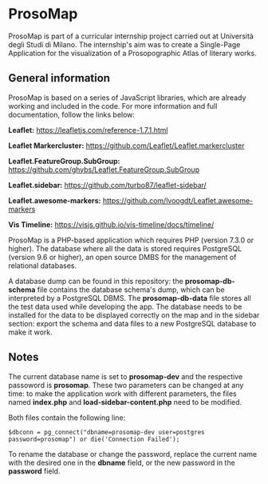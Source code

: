 # ProsoMap
ProsoMap is part of a curricular internship project carried out at Università degli Studi di Milano. The internship's aim was to create a Single-Page Application for the visualization of a Prosopographic Atlas of literary works.

## General information

ProsoMap is based on a series of JavaScript libraries, which are already working and included in the code. For more information and full documentation, follow the links below:

**Leaflet:** https://leafletjs.com/reference-1.7.1.html

**Leaflet Markercluster:** https://github.com/Leaflet/Leaflet.markercluster

**Leaflet.FeatureGroup.SubGroup:** https://github.com/ghybs/Leaflet.FeatureGroup.SubGroup

**Leaflet.sidebar:** https://github.com/turbo87/leaflet-sidebar/

**Leaflet.awesome-markers:** https://github.com/lvoogdt/Leaflet.awesome-markers

**Vis Timeline:** https://visjs.github.io/vis-timeline/docs/timeline/


ProsoMap is a PHP-based application which requires PHP (version 7.3.0 or higher). The database where all the data is stored requires PostgreSQL (version 9.6 or higher), an open source DMBS for the management of relational databases.

A database dump can be found in this repository: the **prosomap-db-schema** file contains the database schema's dump, which can be interpreted by a PostgreSQL DBMS. The **prosomap-db-data** file stores all the test data used while developing the app. The database needs to be installed for the data to be displayed correctly on the map and in the sidebar section: export the schema and data files to a new PostgreSQL database to make it work.

## Notes
The current database name is set to **prosomap-dev** and the respective passoword is **prosomap**. These two parameters can be changed at any time: to make the application work with different parameters, the files named **index.php** and **load-sidebar-content.php** need to be modified.

Both files contain the following line:

```
$dbconn = pg_connect("dbname=prosomap-dev user=postgres password=prosomap") or die('Connection Failed');
```

To rename the database or change the password, replace the current name with the desired one in the **dbname** field, or the new password in the **password** field. 
